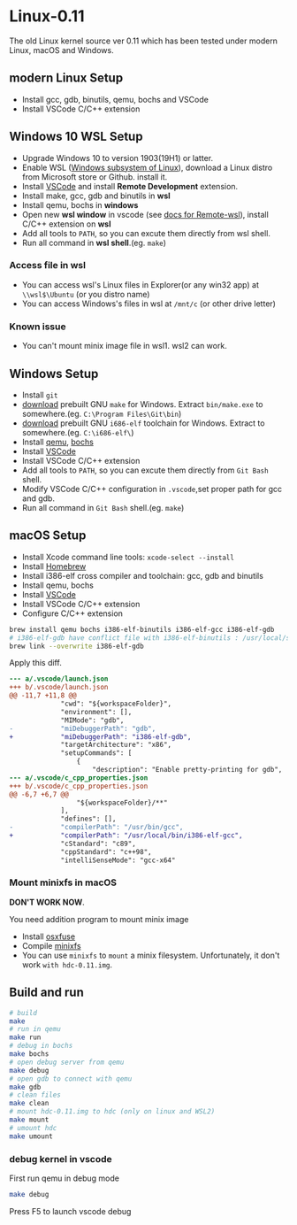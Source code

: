 # Linux-0.11

The old Linux kernel source ver 0.11 which has been tested under modern Linux, macOS and Windows.

## modern Linux Setup

* Install gcc, gdb, binutils, qemu, bochs and VSCode
* Install VSCode C/C++ extension

## Windows 10 WSL Setup

* Upgrade Windows 10 to version 1903(19H1) or latter.
* Enable WSL ([Windows subsystem of Linux](https://docs.microsoft.com/windows/wsl)), download a Linux distro from Microsoft store or Github. install it.
* Install [VSCode](https://code.visualstudio.com/) and install **Remote Development** extension.
* Install make, gcc, gdb and binutils in **wsl**
* Install qemu, bochs in **windows**
* Open new **wsl window** in vscode (see [docs for Remote-wsl](https://aka.ms/vscode-remote/wsl/getting-started)), install C/C++ extension on **wsl**
* Add all tools to `PATH`, so you can excute them directly from wsl shell.
* Run all command in **wsl shell**.(eg. `make`)

### Access file in wsl

* You can access wsl's Linux files in Explorer(or any win32 app) at `\\wsl$\Ubuntu` (or you distro name)
* You can access Windows's files in wsl at `/mnt/c` (or other drive letter)

### Known issue

* You can't mount minix image file in wsl1. wsl2 can work.

## Windows Setup

* Install `git`
* [download](https://sourceforge.net/projects/ezwinports/files/make-4.2.1-without-guile-w32-bin.zip/download) prebuilt GNU `make` for Windows. Extract `bin/make.exe` to somewhere.(eg. `C:\Program Files\Git\bin`)
* [download](https://github.com/lordmilko/i686-elf-tools/releases) prebuilt GNU `i686-elf` toolchain for Windows. Extract to somewhere.(eg. `C:\i686-elf\`)
* Install [qemu](https://qemu.weilnetz.de/), [bochs](https://sourceforge.net/projects/bochs/files/bochs/2.6.9/Bochs-2.6.9.exe/download)
* Install [VSCode](https://code.visualstudio.com/)
* Install VSCode C/C++ extension
* Add all tools to `PATH`, so you can excute them directly from `Git Bash` shell.
* Modify VSCode C/C++ configuration in `.vscode`,set proper path for gcc and gdb.
* Run all command in `Git Bash` shell.(eg. `make`)

## macOS Setup

* Install Xcode command line tools: `xcode-select --install`
* Install [Homebrew](https://brew.sh/)
* Install i386-elf cross compiler and toolchain: gcc, gdb and binutils
* Install qemu, bochs
* Install [VSCode](https://code.visualstudio.com/)
* Install VSCode C/C++ extension
* Configure C/C++ extension

```bash
brew install qemu bochs i386-elf-binutils i386-elf-gcc i386-elf-gdb
# i386-elf-gdb have conflict file with i386-elf-binutils : /usr/local/share/info/bfd.info
brew link --overwrite i386-elf-gdb
```

Apply this diff.

```diff
--- a/.vscode/launch.json
+++ b/.vscode/launch.json
@@ -11,7 +11,8 @@
             "cwd": "${workspaceFolder}",
             "environment": [],
             "MIMode": "gdb",
-            "miDebuggerPath": "gdb",
+            "miDebuggerPath": "i386-elf-gdb",
             "targetArchitecture": "x86",
             "setupCommands": [
                 {
                     "description": "Enable pretty-printing for gdb",
--- a/.vscode/c_cpp_properties.json
+++ b/.vscode/c_cpp_properties.json
@@ -6,7 +6,7 @@
                 "${workspaceFolder}/**"
             ],
             "defines": [],
-            "compilerPath": "/usr/bin/gcc",
+            "compilerPath": "/usr/local/bin/i386-elf-gcc",
             "cStandard": "c89",
             "cppStandard": "c++98",
             "intelliSenseMode": "gcc-x64"
```

### Mount minixfs in macOS

**DON'T WORK NOW**.

You need addition program to mount minix image

* Install [osxfuse](https://osxfuse.github.io/)
* Compile [minixfs](https://github.com/osxfuse/filesystems/tree/master/filesystems-c/unixfs/minixfs)
* You can use `minixfs` to `mount` a minix filesystem. Unfortunately, it don't work `with hdc-0.11.img`.

## Build and run

```bash
# build
make
# run in qemu
make run
# debug in bochs
make bochs
# open debug server from qemu
make debug
# open gdb to connect with qemu
make gdb
# clean files
make clean
# mount hdc-0.11.img to hdc (only on linux and WSL2)
make mount
# umount hdc
make umount
```

### debug kernel in vscode

First run qemu in debug mode

```bash
make debug
```

Press F5 to launch vscode debug
